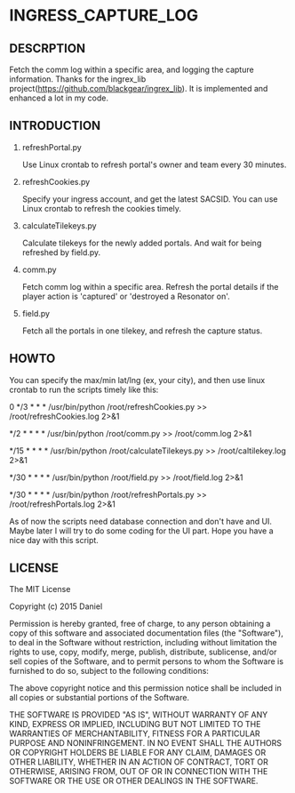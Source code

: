 # INGRESS_CAPTURE_LOG

## DESCRPTION
Fetch the comm log within a specific area, and logging the capture information.
Thanks for the ingrex_lib project(https://github.com/blackgear/ingrex_lib). It is implemented and enhanced a lot in my code.

## INTRODUCTION
1. refreshPortal.py

    Use Linux crontab to refresh portal's owner and team every 30 minutes. 

2. refreshCookies.py

    Specify your ingress account, and get the latest SACSID. You can use Linux crontab to refresh the cookies timely.

3. calculateTilekeys.py

    Calculate tilekeys for the newly added portals. And wait for being refreshed by field.py.

4. comm.py

    Fetch comm log within a specific area. Refresh the portal details if the player action is 'captured' or 'destroyed a Resonator on'.

5. field.py

    Fetch all the portals in one tilekey, and refresh the capture status.

## HOWTO
You can specify the max/min lat/lng (ex, your city), and then use linux crontab to run the scripts timely like this:

0 */3 * * * /usr/bin/python /root/refreshCookies.py >> /root/refreshCookies.log 2>&1

*/2 * * * * /usr/bin/python /root/comm.py >> /root/comm.log 2>&1

*/15 * * * * /usr/bin/python /root/calculateTilekeys.py >> /root/caltilekey.log 2>&1

*/30 * * * * /usr/bin/python /root/field.py >> /root/field.log 2>&1

*/30 * * * * /usr/bin/python /root/refreshPortals.py >> /root/refreshPortals.log 2>&1

As of now the scripts need database connection and don't have and UI. Maybe later I will try to do some coding for the UI part.
Hope you have a nice day with this script.


## LICENSE

The MIT License

Copyright (c) 2015 Daniel

Permission is hereby granted, free of charge, to any person obtaining a copy
of this software and associated documentation files (the "Software"), to deal
in the Software without restriction, including without limitation the rights
to use, copy, modify, merge, publish, distribute, sublicense, and/or sell
copies of the Software, and to permit persons to whom the Software is
furnished to do so, subject to the following conditions:

The above copyright notice and this permission notice shall be included in
all copies or substantial portions of the Software.

THE SOFTWARE IS PROVIDED "AS IS", WITHOUT WARRANTY OF ANY KIND, EXPRESS OR
IMPLIED, INCLUDING BUT NOT LIMITED TO THE WARRANTIES OF MERCHANTABILITY,
FITNESS FOR A PARTICULAR PURPOSE AND NONINFRINGEMENT. IN NO EVENT SHALL THE
AUTHORS OR COPYRIGHT HOLDERS BE LIABLE FOR ANY CLAIM, DAMAGES OR OTHER
LIABILITY, WHETHER IN AN ACTION OF CONTRACT, TORT OR OTHERWISE, ARISING FROM,
OUT OF OR IN CONNECTION WITH THE SOFTWARE OR THE USE OR OTHER DEALINGS IN
THE SOFTWARE.
